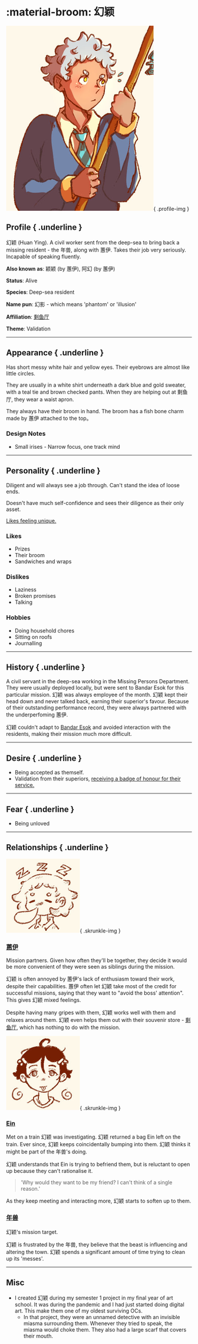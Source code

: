 :material-broom: 幻颖
========================

![huanying looking away and holding broom](../../../media/huanying-full.jpg){ .profile-img }


## Profile { .underline }

幻颖 (Huan Ying). A civil worker sent from the deep-sea to bring back a missing resident - the 年兽, along with 蕙伊. Takes their job very seriously. Incapable of speaking fluently.

**Also known as**: 颖颖 (by 蕙伊), 阿幻 (by 蕙伊)

**Status**: Alive

**Species**: Deep-sea resident

**Name pun**: 幻影 - which means 'phantom' or 'illusion'

**Affiliation**: [剩鱼厅](../Locations/souvenir-shop.md)

**Theme**: Validation

---

## Appearance { .underline }

Has short messy white hair and yellow eyes. Their eyebrows are almost like little circles. 

They are usually in a white shirt underneath a dark blue and gold sweater, with a teal tie and brown checked pants. When they are helping out at 剩鱼厅, they wear a waist apron.

They always have their broom in hand. The broom has a fish bone charm made by 蕙伊 attached to the top。

### Design Notes

- Small irises - Narrow focus, one track mind

---

## Personality { .underline }

Diligent and will always see a job through. Can't stand the idea of loose ends. 

Doesn't have much self-confidence and sees their diligence as their only asset.

[Likes feeling unique.](../Snippets/restoran-laut-brainstorm.md#%E5%B9%BB%E9%A2%96%20and%20%E8%95%99%E4%BC%8A)

### Likes

- Prizes
- Their broom
- Sandwiches and wraps

### Dislikes

- Laziness
- Broken promises
- Talking

### Hobbies

- Doing household chores
- Sitting on roofs
- Journalling

---

## History { .underline }

A civil servant in the deep-sea working in the Missing Persons Department. They were usually deployed locally, but were sent to Bandar Esok for this particular mission. 幻颖 was always employee of the month. 幻颖 kept their head down and never talked back, earning their superior's favour.  Because of their outstanding performance record, they were always partnered with the underperfoming 蕙伊. 

幻颖 couldn't adapt to [Bandar Esok](../Locations/bandar-esok.md) and avoided interaction with the residents, making their mission much more difficult.

---

## Desire { .underline }

- Being accepted as themself.
- Validation from their superiors, [receiving a badge of honour for their service.](../../ideas/failure/prizes.md)

---

## Fear { .underline }

- Being unloved

---

## Relationships { .underline }

![huiyi-skrunkle](../../../media/huiyi-skrunkle.jpg){ .skrunkle-img }

### [蕙伊](1hui-yi.md)

Mission partners. Given how often they'll be together, they decide it would be more convenient of they were seen as siblings during the mission.

幻颖 is often annoyed by 蕙伊's lack of enthusiasm toward their work, despite their capabilities. 蕙伊 often let 幻颖 take most of the credit for successful missions, saying that they want to "avoid the boss' attention". This gives 幻颖 mixed feelings.

Despite having many gripes with them, 幻颖 works well with them and relaxes around them. 幻颖 even helps them out with their souvenir store - [剩鱼厅](../Locations/souvenir-shop.md), which has nothing to do with the mission.


![ein-chibi](../../../media/ein-skrunkle.jpg){ .skrunkle-img }


### [Ein](1ein.md)

Met on a train 幻颖 was investigating. 幻颖 returned a bag Ein left on the train. Ever since, 幻颖 keeps coincidentally bumping into them. 幻颖 thinks it might be part of the 年兽's doing.

幻颖 understands that Ein is trying to befriend them, but is reluctant to open up because they can't rationalise it.
> 'Why would they want to be my friend? I can't think of a single reason.'

As they keep meeting and interacting more, 幻颖 starts to soften up to them.

### [年兽](beast.md)

幻颖‘s mission target.

幻颖 is frustrated by the 年兽, they believe that the beast is influencing and altering the town. 幻颖 spends a significant amount of time trying to clean up its 'messes'.

---

## Misc

- I created 幻颖 during my semester 1 project in my final year of art school. It was during the pandemic and I had just started doing digital art. This make them one of my oldest surviving OCs. 
    - In that project, they were an unnamed detective with an invisible miasma surrounding them. Whenever they tried to speak, the miasma would choke them. They also had a large scarf that covers their mouth.

